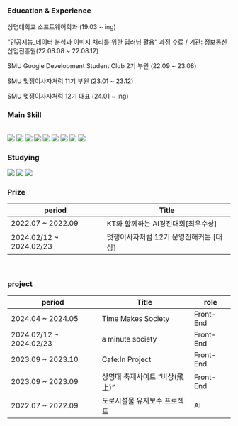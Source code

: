 
<h3>Education & Experience</h3>
<p>상명대학교 소프트웨어학과 (19.03 ~ ing) </p>
<p>“인공지능_데이터 분석과 이미지 처리를 위한 딥러닝 활용“ 과정 수료 / 기관: 정보통신산업진흥원(22.08.08 ~ 22.08.12)﻿ </p>
<p>SMU Google Development Student Club 2기 부원 (22.09 ~ 23.08) </p>
<p>SMU 멋쟁이사자처럼 11기 부원 (23.01 ~ 23.12)</p>
<p>SMU 멋쟁이사자처럼 12기 대표 (24.01 ~ ing) </p>
</p>

<div align=left >
	<h3> Main Skill </h3>
	
</div>


<br>
<div>
	<img src="https://img.shields.io/badge/react.js-61DAFB?style=for-the-badge&logo=react&logoColor=black"/>
	<img src="https://img.shields.io/badge/javascript-F7DF1E?style=for-the-badge&logo=javascript&logoColor=white"/>
	<img src="https://img.shields.io/badge/html5-E34F26?style=for-the-badge&logo=html5&logoColor=white"/>
	<img src="https://img.shields.io/badge/css-1572B6?style=for-the-badge&logo=css3&logoColor=white"/>
 	<img src="https://img.shields.io/badge/redux-764ABC?style=for-the-badge&logo=redux&logoColor=white" />
	<img src="https://img.shields.io/badge/React Query-FF4154?style=for-the-badge&logo=React Query&logoColor=white" />
	<img src="https://img.shields.io/badge/Sass-cc6699?style=for-the-badge&logo=Sass&logoColor=white" />
	<img src="https://img.shields.io/badge/styled-components-cc6699?style=for-the-badge&logo=styled-components&logoColor=white" />
	<img src="https://img.shields.io/badge/Framer-0055ff?style=for-the-badge&logo=Framer&logoColor=white" />
	
</div>
<h3>Studying</h3>
<div>
	<img src="https://img.shields.io/badge/typescript-3178C6?style=for-the-badge&logo=typescript&logoColor=white" />
 <img src="https://img.shields.io/badge/next.js-000000?style=for-the-badge&logo=next.js&logoColor=white"/>
 <img src="https://img.shields.io/badge/Tailwind_CSS-38B2AC?style=for-the-badge&logo=tailwind-css&logoColor=white"/>
		
</div>

<h3>Prize</h3>

| period | Title |
| ------------ | ------------- |
| 2022.07 ~ 2022.09 | KT와 함께하는 AI경진대회[최우수상]  |
| 2024.02/12 ~ 2024.02/23 | 멋쟁이사자처럼 12기 운영진해커톤 [대상] |
<br>
<h3>project</h3>


| period | Title | role |
| ------------ | ------------- | -------------|
| 2024.04 ~ 2024.05 | Time Makes Society | Front-End |
| 2024.02/12 ~ 2024.02/23 | a minute society | Front-End |
| 2023.09 ~ 2023.10 | Cafe:In Project | Front-End |
| 2023.09 ~ 2023.09 | 상명대 축제사이트 ﻿“비상(飛上)” | Front-End |
| 2022.07 ~ 2022.09 | 도로시설물 유지보수 프로젝트 | AI |
<br>


</div>
